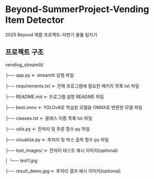 # Beyond-SummerProject-Vending Item Detector
2025 Beyond 여름 프로젝트-자판기 물품 탐지기

## 프로젝트 구조
vending_streamlit/

├── app.py              ← streamlit 실행 파일

├── requirements.txt    ← 전체 프로그램에 필요한 패키지 목록 txt 파일

├── README.md           ← 프로그램 설명 README 파일

├── best.onnx           ← YOLOv8로 학습된 모델을 ONNX로 변환한 모델 파일

├── classes.txt         ← 클래스 이름 목록 txt 파일

├── utils.py            ← 전처리 및 추론 함수 py 파일

├── visualize.py        ← 후처리 및 박스 출력 함수 py 파일

├── test_images/        ← 전처리 테스트 예시 이미지(optional)

│   └── test1.jpg

├── result_demo.jpg    ← 후처리 결과 예시 이미지(optional)
